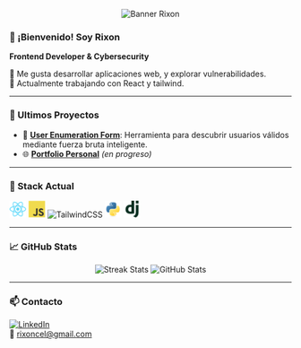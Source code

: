 <!-- Banner principal -->
<p align="center">
  <img src="https://github.com/user-attachments/assets/08bb8362-b742-49af-8514-849e744ff6dc" alt="Banner Rixon" />
</p>



### 👋 ¡Bienvenido! Soy Rixon  
**Frontend Developer & Cybersecurity**

🎯 Me gusta desarrollar aplicaciones web, y explorar vulnerabilidades.  
🧠 Actualmente trabajando con React y tailwind.

---

### 🚀 Ultimos Proyectos

- 🔐 [**User Enumeration Form**](https://github.com/rixon33/user-enumeration-form): Herramienta para descubrir usuarios válidos mediante fuerza bruta inteligente.
- 🌐 [**Portfolio Personal**](https://github.com/rixon33/portfolio) *(en progreso)*

---

### 🧰 Stack Actual

<p align="left">
  <img src="https://raw.githubusercontent.com/devicons/devicon/master/icons/react/react-original.svg" alt="React" width="30"/>
  <img src="https://raw.githubusercontent.com/devicons/devicon/master/icons/javascript/javascript-original.svg" alt="JavaScript" width="30"/>
  <img src="https://www.vectorlogo.zone/logos/tailwindcss/tailwindcss-icon.svg" alt="TailwindCSS" width="30"/>
  <img src="https://raw.githubusercontent.com/devicons/devicon/master/icons/python/python-original.svg" alt="Python" width="30"/>
  <img src="https://raw.githubusercontent.com/devicons/devicon/master/icons/django/django-plain.svg" alt="Django" width="30"/>
</p>

---

### 📈 GitHub Stats

<p align="center">
  <img src="https://github-readme-streak-stats.herokuapp.com?user=rixon33&theme=dark-minimalist&locale=es&short_numbers=true" alt="Streak Stats" />
  <img src="https://github-readme-stats.vercel.app/api?username=rixon33&show_icons=true&theme=radical" alt="GitHub Stats" />
</p>

---

### 📫 Contacto

[![LinkedIn](https://img.shields.io/badge/LinkedIn-Rixon-blue?style=flat&logo=linkedin)](https://www.linkedin.com/in/rixon33)  
📧 rixoncel@gmail.com
